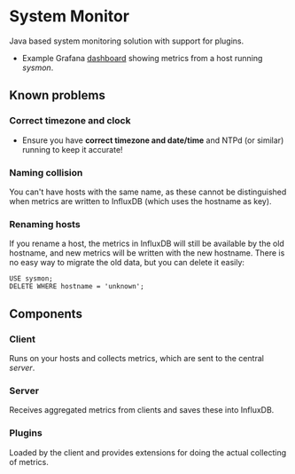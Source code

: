 # System Monitor

Java based system monitoring solution with support for plugins.

- Example Grafana [dashboard](https://bitbucket.org/mnellemann/sysmon/downloads/sysmon-example-dashboard.png) showing metrics from a host running *sysmon*.



## Known problems

### Correct timezone and clock

- Ensure you have **correct timezone and date/time** and NTPd (or similar) running to keep it accurate!

### Naming collision

You can't have hosts with the same name, as these cannot be distinguished when metrics are
written to InfluxDB (which uses the hostname as key).

### Renaming hosts

If you rename a host, the metrics in InfluxDB will still be available by the old hostname, and new metrics will be written with the new hostname. There is no easy way to migrate the old data, but you can delete it easily:

```text
USE sysmon;
DELETE WHERE hostname = 'unknown';
```

## Components 

### Client

Runs on your hosts and collects metrics, which are sent to the central *server*.


### Server

Receives aggregated metrics from clients and saves these into InfluxDB.


### Plugins

Loaded by the client and provides extensions for doing the actual collecting of metrics.